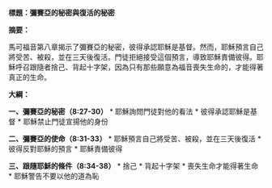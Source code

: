 **標題：彌賽亞的秘密與復活的秘密**

**摘要：**

馬可福音第八章揭示了彌賽亞的秘密，彼得承認耶穌是基督。然而，耶穌預言自己將受苦、被殺，並在三天後復活。門徒拒絕接受這個預言，導致耶穌責備彼得。耶穌呼召跟隨者捨己、背起十字架，因為只有那些願意為福音喪失生命的，才能得著真正的生命。

**大綱：**

**一、彌賽亞的秘密（8:27-30）**
    * 耶穌詢問門徒對他的看法
    * 彼得承認耶穌是基督
    * 耶穌禁止門徒宣揚他的身份

**二、彌賽亞的使命（8:31-33）**
    * 耶穌預言自己將受苦、被殺，並在三天後復活
    * 彼得反對耶穌的預言
    * 耶穌責備彼得

**三、跟隨耶穌的條件（8:34-38）**
    * 捨己
    * 背起十字架
    * 喪失生命才能得著生命
    * 耶穌警告不要以他的道為恥